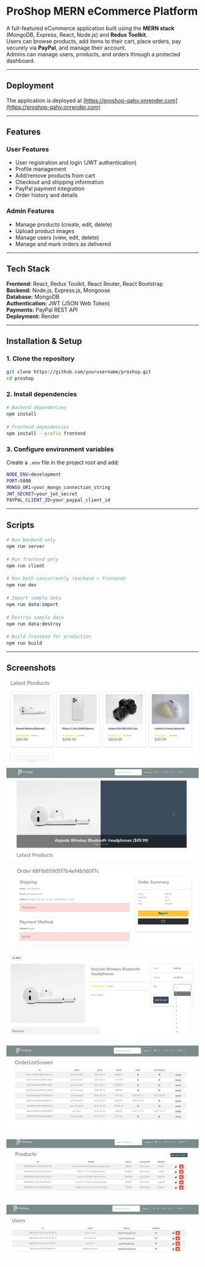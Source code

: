# ProShop MERN eCommerce Platform

A full-featured eCommerce application built using the **MERN stack** (MongoDB, Express, React, Node.js) and **Redux Toolkit**.  
Users can browse products, add items to their cart, place orders, pay securely via **PayPal**, and manage their account.  
Admins can manage users, products, and orders through a protected dashboard.

---

## Deployment

The application is deployed at [https://proshop-qahv.onrender.com](https://proshop-qahv.onrender.com)

---

## Features

### User Features

- User registration and login (JWT authentication)
- Profile management
- Add/remove products from cart
- Checkout and shipping information
- PayPal payment integration
- Order history and details

### Admin Features

- Manage products (create, edit, delete)
- Upload product images
- Manage users (view, edit, delete)
- Manage and mark orders as delivered

---

## Tech Stack

**Frontend:** React, Redux Toolkit, React Router, React Bootstrap  
**Backend:** Node.js, Express.js, Mongoose  
**Database:** MongoDB  
**Authentication:** JWT (JSON Web Token)  
**Payments:** PayPal REST API  
**Deployment:** Render  

---

## Installation & Setup

### 1. Clone the repository

```bash
git clone https://github.com/yourusername/proshop.git
cd proshop
```

### 2. Install dependencies

```bash
# Backend dependencies
npm install

# Frontend dependencies
npm install --prefix frontend
```

### 3. Configure environment variables

Create a `.env` file in the project root and add:

```bash
NODE_ENV=development
PORT=5000
MONGO_URI=your_mongo_connection_string
JWT_SECRET=your_jwt_secret
PAYPAL_CLIENT_ID=your_paypal_client_id
```

---

## Scripts

```bash
# Run backend only
npm run server

# Run frontend only
npm run client

# Run both concurrently (backend + frontend)
npm run dev

# Import sample data
npm run data:import

# Destroy sample data
npm run data:destroy

# Build frontend for production
npm run build
```

---

## Screenshots

![](./screenshots/HomePage.png)

![](./screenshots/Carousel.png)

![](./screenshots/OrderScreen.png)

![](./screenshots/ProductPage.png)

![](./screenshots/AdminOrderListScreen.png)

![](./screenshots/AdminProducts.png)

![](./screenshots/AdminUser.png)